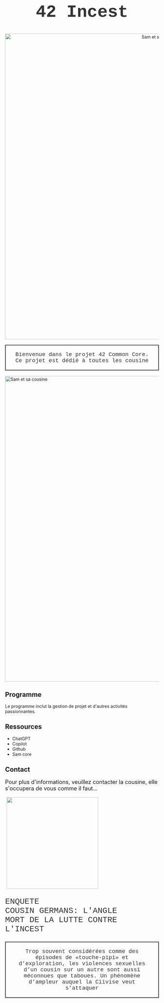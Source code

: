 <h1 align="center" style="font-family: 'Courier New', monospace; font-size: 4em; color: #333;">
  42 Incest
</h1>

<p align="center">
  <img src="https://i.pinimg.com/736x/d7/99/b0/d799b06d82a7673588721cea1ec16bb8.jpg" alt="Sam et sa cousine" style="width:1000px;">
</p>

<p align="center" style="font-family: 'Courier New', monospace; font-size: 1.3em; color: #333; border: 2px solid #333; padding: 20px;">
  Bienvenue dans le projet 42 Common Core. Ce projet est dédié à toutes les cousine
</p>

<p align="left">
  <img src="https://i.pinimg.com/736x/23/5a/0a/235a0a71427978a9ee6123d940e45269.jpg" alt="Sam et sa cousine" style="width:1000px;">
</p>



## Programme
Le programme inclut la gestion de projet et d'autres activités passionnantes.

## Ressources
- ChatGPT
- Copilot
- Github
- Sam core



## Contact
<p style="font-size:18px;">Pour plus d'informations, veuillez contacter la cousine, elle s'occupera de vous comme il faut...</p>
<img src="https://i.pinimg.com/736x/af/08/34/af0834c6638186a029558f318c45a53e.jpg" style="width:300px; margin-left:5px;">

<br>

<p align="left" style="font-family: 'Courier New', monospace; font-size: 1.9em; color: #333;">
  ENQUETE <br>
  COUSIN GERMANS: L'ANGLE <br>
  MORT DE LA LUTTE CONTRE <br>
  L'INCEST
</p>

<p align="center" style="font-family: 'Courier New', monospace; font-size: 1.3em; color: #333; border: 2px solid #333; padding: 20px;">
  Trop souvent considérées comme des épisodes de «touche-pipi» et d’exploration, les violences sexuelles d’un cousin sur un autre sont aussi méconnues que taboues. Un phénomène d’ampleur auquel la Ciivise veut s’attaquer
<p>